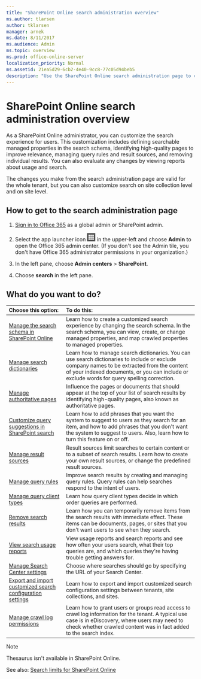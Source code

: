 ```yaml
---
title: "SharePoint Online search administration overview"
ms.author: tlarsen
author: tklarsen
manager: arnek
ms.date: 8/11/2017
ms.audience: Admin
ms.topic: overview
ms.prod: office-online-server
localization_priority: Normal
ms.assetid: 21ea5d29-6cb2-4e40-9cc8-77c05d94beb5
description: "Use the SharePoint Online search administration page to customize the search experience for users. Define searchable managed properties in the search schema, identify high-quality pages to improve relevance, manage query rules and result sources, and remove individual results. You can also evaluate any changes by viewing reports about usage and search."
---
```


# SharePoint Online search administration overview

As a SharePoint Online administrator, you can customize the search experience for users. This customization includes defining searchable managed properties in the search schema, identifying high-quality pages to improve relevance, managing query rules and result sources, and removing individual results. You can also evaluate any changes by viewing reports about usage and search.
  
The changes you make from the search administration page are valid for the whole tenant, but you can also customize search on site collection level and on site level.
  
## How to get to the search administration page
<a name="__top"> </a>

1. [Sign in to Office 365](e9eb7d51-5430-4929-91ab-6157c5a050b4) as a global admin or SharePoint admin. 
    
2. Select the app launcher icon ![The icon that looks like a waffle and represents a button click that will reveal multiple application tiles for selection.](media/3b8a317e-13ba-4bd4-864e-1ccd47af39ee.png) in the upper-left and choose **Admin** to open the Office 365 admin center. (If you don't see the Admin tile, you don't have Office 365 administrator permissions in your organization.) 
    
3. In the left pane, choose **Admin centers** > **SharePoint**.
    
4. Choose **search** in the left pane. 
    
## What do you want to do?
<a name="__top"> </a>

|**Choose this option:**|**To do this:**|
|:-----|:-----|
|[Manage the search schema in SharePoint Online](https://support.office.com/article/d4fab46d-ba41-4c03-9d4c-32b5b33198b6) <br/> |Learn how to create a customized search experience by changing the search schema. In the search schema, you can view, create, or change managed properties, and map crawled properties to managed properties.  <br/> |
|[Manage search dictionaries](manage-search-dictionaries) <br/> |Learn how to manage search dictionaries. You can use search dictionaries to include or exclude company names to be extracted from the content of your indexed documents, or you can include or exclude words for query spelling correction.  <br/> |
|[Manage authoritative pages](https://support.office.com/article/68429de6-7c7b-455c-a90a-2afaa3444647) <br/> |Influence the pages or documents that should appear at the top of your list of search results by identifying high-quality pages, also known as authoritative pages.  <br/> |
|[Customize query suggestions in SharePoint search](https://support.office.com/article/9ef0f859-3b92-41e9-b393-cb43d6094c7b) <br/> |Learn how to add phrases that you want the system to suggest to users as they search for an item, and how to add phrases that you don't want the system to suggest to users. Also, learn how to turn this feature on or off.  <br/> |
|[Manage result sources](https://support.office.com/article/fd8d6ac6-c5d0-454d-80a9-51580902b25d) <br/> |Result sources limit searches to certain content or to a subset of search results. Learn how to create your own result sources, or change the predefined result sources.  <br/> |
|[Manage query rules](https://support.office.com/article/53556bb4-3625-490b-aa89-1223e3d4ce3f) <br/> |Improve search results by creating and managing query rules. Query rules can help searches respond to the intent of users.  <br/> |
|[Manage query client types](query-throttling) <br/> |Learn how query client types decide in which order queries are performed.  <br/> |
|[Remove search results](https://support.office.com/article/b8177720-ff41-478e-bbe7-72183b97824f) <br/> |Learn how you can temporarily remove items from the search results with immediate effect. These items can be documents, pages, or sites that you don't want users to see when they search.  <br/> |
|[View search usage reports](https://support.office.com/article/2cd8f257-c29b-423d-8265-d44e6214d095) <br/> |View usage reports and search reports and see how often your users search, what their top queries are, and which queries they're having trouble getting answers for.  <br/> |
|[Manage Search Center settings](specify-default-search-center) <br/> |Choose where searches should go by specifying the URL of your Search Center.  <br/> |
|[Export and import customized search configuration settings](https://support.office.com/article/b136a278-d302-4dc4-84b9-80287c59afdf) <br/> |Learn how to export and import customized search configuration settings between tenants, site collections, and sites.  <br/> |
|[Manage crawl log permissions](set-crawl-log-permissions) <br/> |Learn how to grant users or groups read access to crawl log information for the tenant. A typical use case is in eDiscovery, where users may need to check whether crawled content was in fact added to the search index.  <br/> |
   
> [!NOTE]
> Thesaurus isn't available in SharePoint Online. 
  
See also: [Search limits for SharePoint Online](https://support.office.com/article/7c06e9ed-98b6-4304-a900-14773a8fa32f)
  

